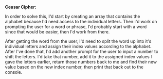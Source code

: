 **Ceasar Cipher:**

In order to solve this, I'd start by creating an array that contains the alphabet because I'd need access to the individual letters. Then I'd work on prompting the user for a word or phrase, I'd probably start with a word since that would be easier, then I'd work from there.

After getting the word from the user, I'd need to split the word up into it's individual letters and assign their index values according to the alphabet. After I've done that, I'd add another prompt for the user to input a number to shift the letters. I'd take that number, add it to the assigned index values I gave the letters earlier, return those numbers back to me and find their new value based on the new index number, then print that back out to the console.
